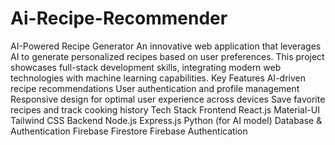 # Ai-Recipe-Recommender
AI-Powered Recipe Generator
An innovative web application that leverages AI to generate personalized recipes based on user preferences. This project showcases full-stack development skills, integrating modern web technologies with machine learning capabilities.
Key Features
AI-driven recipe recommendations
User authentication and profile management
Responsive design for optimal user experience across devices
Save favorite recipes and track cooking history
Tech Stack
Frontend
React.js
Material-UI
Tailwind CSS
Backend
Node.js
Express.js
Python (for AI model)
Database & Authentication
Firebase Firestore
Firebase Authentication
